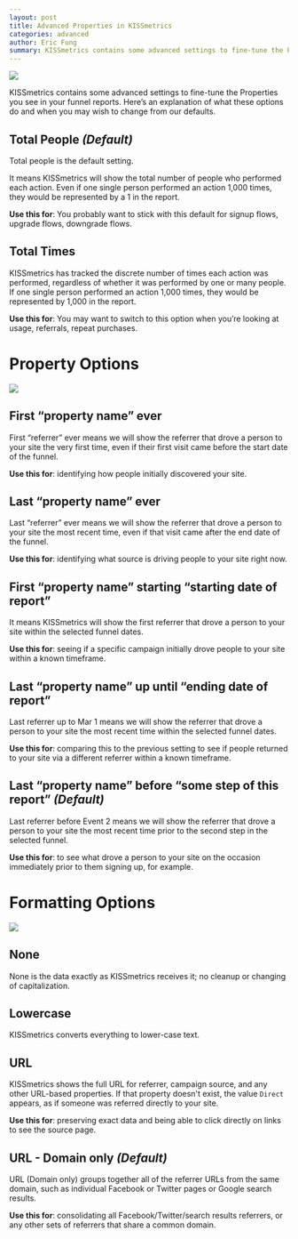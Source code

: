```yaml
---
layout: post
title: Advanced Properties in KISSmetrics
categories: advanced
author: Eric Fung
summary: KISSmetrics contains some advanced settings to fine-tune the Properties you see in your funnel reports.
---
```


![][advanced1]

KISSmetrics contains some advanced settings to fine-tune the Properties you see in your funnel reports. Here’s an explanation of what these options do and when you may wish to change from our defaults.

<a name='total-people'></a>
## Total People _(Default)_

Total people is the default setting.

It means KISSmetrics will show the total number of people who performed each action. Even if one single person performed an action 1,000 times, they would be represented by a 1 in the report.

**Use this for**: You probably want to stick with this default for signup flows, upgrade flows, downgrade flows.

<a name='total-times'></a>
## Total Times

KISSmetrics has tracked the discrete number of times each action was performed, regardless of whether it was performed by one or many people. If one single person performed an action 1,000 times, they would be represented by 1,000 in the report.

**Use this for**: You may want to switch to this option when you’re looking at usage, referrals, repeat purchases.

<a name='property-options'></a>
# Property Options

![][advanced2]

<a name='first-property-name-ever'></a>
## First “property name” ever

First “referrer” ever means we will show the referrer that drove a person to your site the very first time, even if their first visit came before the start date of the funnel.

**Use this for**: identifying how people initially discovered your site.

<a name='last-property-name-ever'></a>
## Last “property name” ever

Last “referrer” ever means we will show the referrer that drove a person to your site the most recent time, even if that visit came after the end date of the funnel.

**Use this for**: identifying what source is driving people to your site right now.

<a name='first-property-name-starting-starting-date-of-report'></a>
## First “property name” starting “starting date of report” 

It means KISSmetrics will show the first referrer that drove a person to your site within the selected funnel dates.

**Use this for**: seeing if a specific campaign initially drove people to your site within a known timeframe.

<a name='last-property-name-up-until-ending-date-of-report'></a>
## Last “property name” up until “ending date of report”

Last referrer up to Mar 1 means we will show the referrer that drove a person to your site the most recent time within the selected funnel dates.

**Use this for**:
comparing this to the previous setting to see if people returned to your site via a different referrer within a known timeframe.

<a name='last-property-name-before-some-step-of-this-report'></a>
## Last “property name” before “some step of this report” _(Default)_

Last referrer before Event 2 means we will show the referrer that drove a person to your site the most recent time prior to the second step in the selected funnel.

**Use this for**: to see what drove a person to your site on the occasion immediately prior to them signing up, for example.

<a name='formatting-options'></a>
# Formatting Options

![][advanced3]

<a name='none'></a>
## None

None is the data exactly as KISSmetrics receives it; no cleanup or changing of capitalization.

<a name='lowercase'></a>
## Lowercase

KISSmetrics converts everything to lower-case text.

<a name='url'></a>
## URL

KISSmetrics shows the full URL for referrer, campaign source, and any other URL-based properties. If that property doesn't exist, the value `Direct` appears, as if someone was referred directly to your site.

**Use this for**: preserving exact data and being able to click directly on links to see the source page.

<a name='url-domain-only'></a>
## URL - Domain only _(Default)_

URL (Domain only) groups together all of the referrer URLs from the same domain, such as individual Facebook or Twitter pages or Google search results.

**Use this for**: consolidating all Facebook/Twitter/search results referrers, or any other sets of referrers that share a common domain.

[advanced1]: http://f.cl.ly/items/0M3R3a183K3D0A3Y2n0I/advanced1.png
[advanced2]: http://f.cl.ly/items/0v3R3q0E1H440o1I2K2w/advanced2.png
[advanced3]: http://f.cl.ly/items/0N2S3T2f2y0n0D2J1Q23/advanced3.png